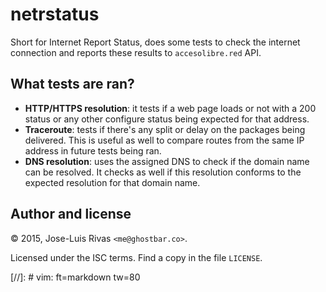 netrstatus
==========

Short for Internet Report Status, does some tests to check the internet
connection and reports these results to `accesolibre.red` API.

What tests are ran?
-------------------

+ **HTTP/HTTPS resolution**: it tests if a web page loads or not with a 200 
  status or any other configure status being expected for that address.
+ **Traceroute**: tests if there's any split or delay on the packages being
  delivered. This is useful as well to compare routes from the same IP address
  in future tests being ran.
+ **DNS resolution**: uses the assigned DNS to check if the domain name can be
  resolved. It checks as well if this resolution conforms to the expected
  resolution for that domain name.

Author and license
------------------

© 2015, Jose-Luis Rivas `<me@ghostbar.co>`.

Licensed under the ISC terms. Find a copy in the file `LICENSE`.

[//]: # vim: ft=markdown tw=80
